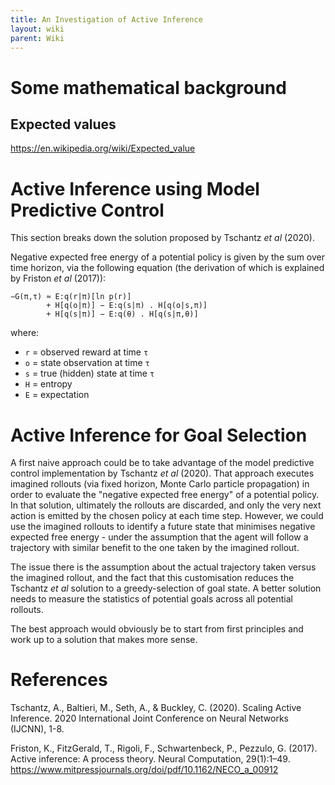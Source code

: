 ```yaml
---
title: An Investigation of Active Inference
layout: wiki
parent: Wiki
---
```


# Some mathematical background

## Expected values
https://en.wikipedia.org/wiki/Expected_value




# Active Inference using Model Predictive Control

This section breaks down the solution proposed by Tschantz _et al_ (2020).

Negative expected free energy of a potential policy is given by the sum over time horizon, via the following equation (the derivation of which is explained by Friston _et al_ (2017)):

    −G(π,τ) ≈ E:q(r|π)[ln p(r)]
            + H[q(o|π)] − E:q(s|π) . H[q(o|s,π)]
            + H[q(s|π)] − E:q(θ) . H[q(s|π,θ)]

where:
* `r` = observed reward at time `τ`
* `o` = state observation at time `τ`
* `s` = true (hidden) state at time `τ`
* `H` = entropy
* `E` = expectation


# Active Inference for Goal Selection

A first naive approach could be to take advantage of the model predictive control implementation by Tschantz _et al_ (2020). That approach executes imagined rollouts (via fixed horizon, Monte Carlo particle propagation) in order to evaluate the "negative expected free energy" of a potential policy. In that solution, ultimately the rollouts are discarded, and only the very next action is emitted by the chosen policy at each time step. However, we could use the imagined rollouts to identify a future state that minimises negative expected free energy - under the assumption that the agent will follow a trajectory with similar benefit to the one taken by the imagined rollout.

The issue there is the assumption about the actual trajectory taken versus the imagined rollout, and the fact that this customisation reduces the Tschantz _et al_ solution to a greedy-selection of goal state. A better solution needs to measure the statistics of potential goals across all potential rollouts.

The best approach would obviously be to start from first principles and work up to a solution that makes more sense.


# References

Tschantz, A., Baltieri, M., Seth, A., & Buckley, C. (2020). Scaling Active Inference. 2020 International Joint Conference on Neural Networks (IJCNN), 1-8.

Friston, K., FitzGerald, T., Rigoli, F., Schwartenbeck, P., Pezzulo, G. (2017). Active inference: A process theory. Neural Computation, 29(1):1–49. https://www.mitpressjournals.org/doi/pdf/10.1162/NECO_a_00912